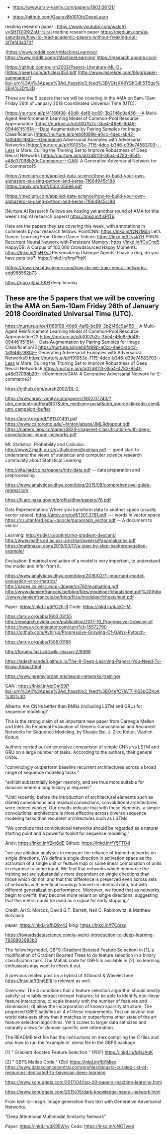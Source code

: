 
* https://www.arxiv-vanity.com/papers/1803.06131/

* https://github.com/GauravBh1010tt/DeepLearn

reading research paper :
https://www.youtube.com/watch?v=SHTOI0KtZnU--siraj reading reseach paper
https://medium.com/ai-saturdays/how-to-read-academic-papers-without-freaking-out-3f7ef43a070f

{https://www.reddit.com/r/MachineLearning/
https://www.reddit.com/r/MachineLearning/
https://research.google.com}

[https://github.com/pursh2002/Papers-Literature-ML-DL
[https://peerj.com/articles/453.pdf
[http://www.marekrei.com/blog/paper-summaries/?lipi=urn%3Ali%3Apage%3Ad_flagship3_feed%3BVGtsKX8YShGi8i5T5gy%2BjA%3D%3D

These are the 5 papers that we will be covering in the AMA on 5am-10am Friday 26th of January 2018 Coordinated Universal Time (UTC).

[https://nurture.ai/p/41166f98-40d8-4af8-bc89-3b2146c9a456---A Multi-Agent Reinforcement Learning Model of Common-Pool Resource Appropriation
[https://nurture.ai/p/b1007b2c-3be4-46e6-9d46-094461f51614---Data Augmentation by Pairing Samples for Image Classification
[https://nurture.ai/p/eb6fd99b-a0cc-4aec-ab42-1a19465198f4---Generating Adversarial Examples with Adversarial Networks
[https://nurture.ai/p/ff91053e-7115-4dce-b346-d39e74583703---Less is More: Culling the Training Set to Improve Robustness of Deep Neural Networks
[https://nurture.ai/p/a02d8113-36a4-4783-954f-a48d37098b20eCommerce---GAN: A Generative Adversarial Network for E-commerce15

[https://medium.com/applied-data-science/how-to-build-your-own-alphazero-ai-using-python-and-keras-7f664945c188
[https://arxiv.org/pdf/1502.05698.pdf

[https://medium.com/applied-data-science/how-to-build-your-own-alphazero-ai-using-python-and-keras-7f664945c188

[Nurture.AI Research Fellows are hosting yet another round of AMA for this week's top AI research papers! https://lnkd.in/fisPtT6

Here are the papers they are covering this week, with annotations in comments by our research fellows:
PointCNN: https://lnkd.in/fzN2Mdn
Let’s Dance: Learning From Online Dance Videos: https://lnkd.in/fTyskYH
PRNN: Recurrent Neural Network with Persistent Memory: https://lnkd.in/fCuCnq5
HappyDB: A Corpus of 100,000 Crowdsourced Happy Moments: https://lnkd.in/fjsHZsJ
Personalizing Dialogue Agents: I have a dog, do you have pets too?: https://lnkd.in/fmyPhpK


[https://towardsdatascience.com/how-do-we-train-neural-networks-edd985562b73

https://goo.gl/nJr5KH deep learnig

## These are the 5 papers that we will be covering in the AMA on 5am-10am Friday 26th of January 2018 Coordinated Universal Time (UTC).

https://nurture.ai/p/41166f98-40d8-4af8-bc89-3b2146c9a456-- A Multi-Agent Reinforcement Learning Model of Common-Pool Resource Appropriation23
https://nurture.ai/p/b1007b2c-3be4-46e6-9d46-094461f51614-- Data Augmentation by Pairing Samples for Image Classification12
https://nurture.ai/p/eb6fd99b-a0cc-4aec-ab42-1a19465198f4-- Generating Adversarial Examples with Adversarial Networks9
https://nurture.ai/p/ff91053e-7115-4dce-b346-d39e74583703--Less is More: Culling the Training Set to Improve Robustness of Deep Neural Networks6
https://nurture.ai/p/a02d8113-36a4-4783-954f-a48d37098b20-- eCommerceGAN: A Generative Adversarial Network for E-commerce21


https://github.com/pursh2002/DL-2

https://www.arxiv-vanity.com/papers/1802.07740/?utm_content=buffera6f07&utm_medium=social&utm_source=linkedin.com&utm_campaign=buffer

https://arxiv.org/pdf/1611.01491.pdf
https://www.cs.toronto.edu/~hinton/absps/JMLRdropout.pdf
https://papers.nips.cc/paper/4824-imagenet-classification-with-deep-convolutional-neural-networks.pdf


ML 
Statistics, Probability and Calculus.
http://www2.math.uu.se/~thulin/mm/breiman.pdf -- good start to understand the views of statistical and computer science research community about Statistical Learning

http://vita.had.co.nz/papers/tidy-data.pdf -- data preparation and preprocessing

https://www.analyticsvidhya.com/blog/2015/08/comprehensive-guide-regression/

https://ti.arc.nasa.gov/m/profile/dhw/papers/78.pdf

Data Representation: Where you transform data to another space (usually vector space).
https://arxiv.org/pdf/1301.3781.pdf --- words in vector space
https://cs.stanford.edu/~quocle/paragraph_vector.pdf -- A document to vector

Learning:
http://ruder.io/optimizing-gradient-descent/
http://www.maths.ed.ac.uk/~prichtar/papers/Papamakarios.pdf
https://mattmazur.com/2015/03/17/a-step-by-step-backpropagation-example/

Evaluation: Empirical evaluation of a model is very important, to understand the model and infer from it.

https://www.analyticsvidhya.com/blog/2016/02/7-important-model-evaluation-error-metrics/
http://pages.cs.wisc.edu/~dpage/cs760/evaluating.pdf
http://www.damienfrancois.be/blog/files/modelperfcheatsheet.pdf%20(http://www.damienfrancois.be/blog/files/modelperfcheatsheet.pdf

Paper:
https://lnkd.in/dPC2h-R
Code:
https://lnkd.in/dJzCHMi


https://arxiv.org/abs/1603.08155
http://research.nvidia.com/publication/2017-10_Progressive-Growing-of
https://news.ycombinator.com/item?id=15572790
https://github.com/Avhirup/Progressive-Growing-Of-GANs-Pytorch-

https://arxiv.org/abs/1506.01186

http://forums.fast.ai/t/wiki-lesson-2/9399

https://adeshpande3.github.io/The-9-Deep-Learning-Papers-You-Need-To-Know-About.html

https://www.jeremyjordan.me/neural-networks-training/

GAN : https://lnkd.in/ddCmS9j?lipi=urn%3Ali%3Apage%3Ad_flagship3_feed%3BO4efC7IAT7irll63pQZKoA%3D%3D

Alberto:
Are CNNs better than RNNs (including LSTM and GRU) for sequence modeling? 

This is the strong claim of an important new paper from Carnegie Mellon and Intel: An Empirical Evaluation of Generic Convolutional and Recurrent Networks for Sequence Modeling, by Shaojie Bai, J. Zico Kolter, Vladlen Koltun.

Authors carried out an extensive comparison of simple CNNs vs LSTM and GRU on a large number of tasks. According to the authors, their general CNNs:

"convincingly outperform baseline recurrent architectures across a broad range of sequence modeling tasks."

"exhibit substantially longer memory, and are thus more suitable for domains where a long history is required."

"Until recently, before the introduction of architectural elements such as dilated convolutions and residual connections, convolutional architectures were indeed weaker. Our results indicate that with these elements, a simple convolutional architecture is more effective across diverse sequence modeling tasks than recurrent architectures such as LSTMs.

"We conclude that convolutional networks should be regarded as a natural starting point and a powerful toolkit for sequence modeling."

Arxiv: https://lnkd.in/f2kr6dE
Github: https://lnkd.in/fY5TTDd

"we use ablation analyses to measure the reliance of trained networks on single directions. We define a single direction in activation space as the activation of a single unit or feature map or some linear combination of units in response to some input. We find that networks which memorize the training set are substantially more dependent on single directions than those which do not, and that this difference is preserved even across sets of networks with identical topology trained on identical data, but with different generalization performance. Moreover, we found that as networks begin to overfit, they become more reliant on single directions, suggesting that this metric could be used as a signal for early stopping."

Credit: Ari S. Morcos, David G.T. Barrett, Neil C. Rabinowitz, & Matthew Botvinick

paper: https://lnkd.in/fhQ9v42
blog: https://lnkd.in/f7Cprsq

https://towardsdatascience.com/a-weird-introduction-to-deep-learning-7828803693b0

The following model, GBFS (Gradient Boosted Feature Selection) in [1], a modification of Gradient Boosted Trees to do feature selection in a binary classification task. The Matlab code for GBFS is available in [2], so learning enthusiasts may want to check it out.

A previous related post on a hybrid of XGboost & Wavelet here https://lnkd.in/f3m5ERj is relevant as well.

Overview:
The 4 conditions that a feature selection algorithm should ideally satisfy:
    a) reliably extract relevant features; 
    b) be able to identify non-linear feature interactions; 
    c) scale linearly with the number of features and dimensions; 
    d) allow the incorporation of known sparsity structure; 
The proposed GBFS satisfies all 4 of these requirements. Test on several real world data-sets show that it matches or outperforms other state of the art feature selection algorithms. Yet it scales to larger data set sizes and naturally allows for domain-specific side information.

The README text file has the instructions on mex compiling the C files and also how to run the 'example.m' demo file in the GBFS package.

[1] " Gradient Boosted Feature Selection " (PDF)
https://lnkd.in/fdHJAqK

[2] " GBFS Matlab Code " (Zip)
https://lnkd.in/fbYMiex
https://www.datasciencecentral.com/profiles/blogs/a-curated-list-of-resources-dedicated-to-bayesian-deep-learning

https://www.kdnuggets.com/2017/04/top-20-papers-machine-learning.html

https://www.kdnuggets.com/2015/05/dark-knowledge-neural-network.html

From text-to-image. Image generation from text with Generative Adversarial Networks. 

"Deep Attentional Multimodal Similarity Network"

Paper: https://lnkd.in/dK95Wyy
Code: https://lnkd.in/dNC7wed
